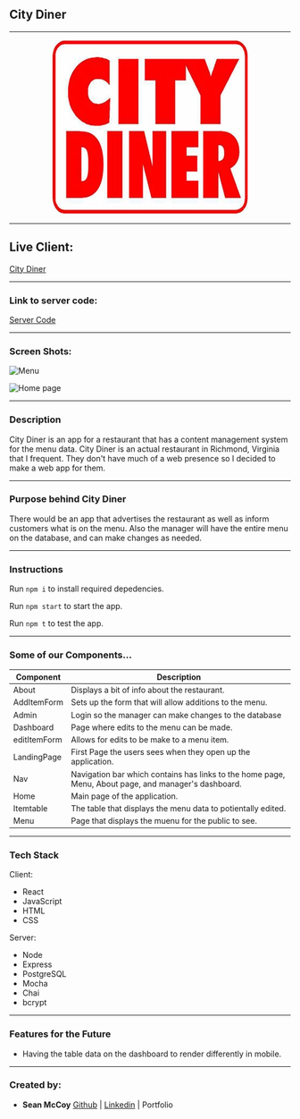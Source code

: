 ## City Diner

---

<p align="center">
  <img src="public\img\8aZP7Eu.jpg?raw=true">
</p>

---

## Live Client:

[City Diner](https://city-diner-client.vercel.app/ "City Diner title")

---

### Link to server code:

[Server Code](https://github.com/shmccoy/city-diner-server.git "Server Code title")

---

### Screen Shots:

![Menu](<img src="public\img\screenshot2.png?raw=true" /> "Title")

![Home page](<img src="public\img\screenshot.png?raw=true" /> "Title")

---

### Description

City Diner is an app for a restaurant that has a content management system for the menu data. City Diner is an actual restaurant in Richmond, Virginia that I frequent. They don't have much of a web presence so I decided to make a web app for them.

---

### Purpose behind City Diner

There would be an app that advertises the restaurant as well as inform customers what is on the menu. Also the manager will have the entire menu on the database, and can make changes as needed.

---

### Instructions

Run `npm i` to install required depedencies.

Run `npm start` to start the app.

Run `npm t` to test the app.

---

### Some of our Components...

| Component    | Description                                                                                          |
| ------------ | ---------------------------------------------------------------------------------------------------- |
| About        | Displays a bit of info about the restaurant.                                                         |
| AddItemForm  | Sets up the form that will allow additions to the menu.                                              |
| Admin        | Login so the manager can make changes to the database                                                |
| Dashboard    | Page where edits to the menu can be made.                                                            |
| editItemForm | Allows for edits to be make to a menu item.                                                          |
| LandingPage  | First Page the users sees when they open up the application.                                         |
| Nav          | Navigation bar which contains has links to the home page, Menu, About page, and manager's dashboard. |
| Home         | Main page of the application.                                                                        |
| Itemtable    | The table that displays the menu data to potientally edited.                                         |
| Menu         | Page that displays the muenu for the public to see.                                                  |

---

### Tech Stack

Client:

- React
- JavaScript
- HTML
- CSS

Server:

- Node
- Express
- PostgreSQL
- Mocha
- Chai
- bcrypt

---

### Features for the Future

- Having the table data on the dashboard to render differently in mobile.

---

### Created by:

- **Sean McCoy** [Github](https://github.com/shmccoy "Github title") | [Linkedin](https://www.linkedin.com/in/seanhmccoy/ "Linkedin title") | Portfolio
